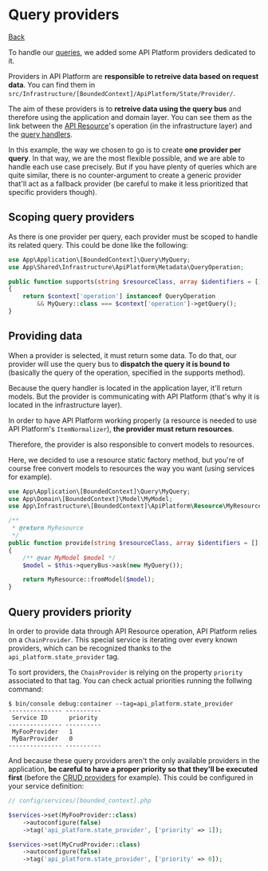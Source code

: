 # Query providers
[Back](../../README.md)

To handle our [queries](../application/command_query_pattern.md),
we added some API Platform providers dedicated to it.

Providers in API Platform are **responsible to retreive data based on request data**.
You can find them in `src/Infrastructure/[BoundedContext]/ApiPlatform/State/Provider/`.

The aim of these providers is to **retreive data using the query bus** and therefore
using the application and domain layer.
You can see them as the link between the
[API Resource](../infrastructure/api_resource.md)'s operation (in the infrastructure layer)
and the [query handlers](../application/command_query_pattern.md).

In this example, the way we chosen to go is to create **one provider per query**.
In that way, we are the most flexible possible, and we are able to handle
each use case precisely.
But if you have plenty of queries which are quite similar, there is no counter-argument
to create a generic provider that'll act as a fallback provider
(be careful to make it less prioritized that specific providers though).

## Scoping query providers
As there is one provider per query, each provider must be scoped to handle its related query.
This could be done like the following:
```php
use App\Application\[BoundedContext]\Query\MyQuery;
use App\Shared\Infrastructure\ApiPlatform\Metadata\QueryOperation;

public function supports(string $resourceClass, array $identifiers = [], ?string $operationName = null, array $context = []): bool
{
    return $context['operation'] instanceof QueryOperation 
        && MyQuery::class === $context['operation']->getQuery();
}
```

## Providing data
When a provider is selected, it must return some data.
To do that, our provider will use the query bus to **dispatch the query it is bound to**
(basically the query of the operation, specified in the supports method). 

Because the query handler is located in the application layer, it'll return models.
But the provider is communicating with API Platform (that's why it is located in the infrastructure layer).

In order to have API Platform working properly (a resource is needed to use API Platform's `ItemNormalizer`),
**the provider must return resources**.

Therefore, the provider is also responsible to convert models to resources.

Here, we decided to use a resource static factory method, but you're of course free
convert models to resources the way you want (using services for example).

```php
use App\Application\[BoundedContext]\Query\MyQuery;
use App\Domain\[BoundedContext]\Model\MyModel;
use App\Infrastructure\[BoundedContext]\ApiPlatform\Resource\MyResource;

/**
 * @return MyResource
 */
public function provide(string $resourceClass, array $identifiers = [], ?string $operationName = null, array $context = []): object|array|null
{
    /** @var MyModel $model */
    $model = $this->queryBus->ask(new MyQuery());

    return MyResource::fromModel($model);
}
```

## Query providers priority

In order to provide data through API Resource operation, API Platform relies on a `ChainProvider`.
This special service is iterating over every known providers, which can be recognized thanks to the `api_platform.state_provider` tag.

To sort providers, the `ChainProvider` is relying on the property `priority` associated to that tag.
You can check actual priorities running the follwing command:
```
$ bin/console debug:container --tag=api_platform.state_provider
--------------- ----------
 Service ID      priority
--------------- ----------
 MyFooProvider   1
 MyBarProvider   0
--------------- ----------
```

And because these query providers aren't the only available providers in the application, **be careful to have a proper
priority so that they'll be executed first** (before the [CRUD providers](./crud_providers_processors.md) for example).
This could be configured in your service definition:
```php
// config/services/[bounded_context].php

$services->set(MyFooProvider::class)
    ->autoconfigure(false)
    ->tag('api_platform.state_provider', ['priority' => 1]);

$services->set(MyCrudProvider::class)
    ->autoconfigure(false)
    ->tag('api_platform.state_provider', ['priority' => 0]);
```
